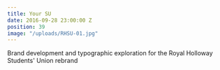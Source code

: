 ```yaml
---
title: Your SU
date: 2016-09-28 23:00:00 Z
position: 39
image: "/uploads/RHSU-01.jpg"
---
```


Brand development and typographic exploration for the Royal Holloway Students' Union rebrand